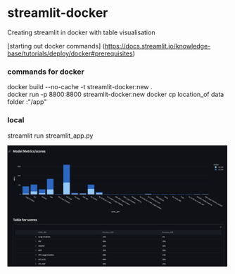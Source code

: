 # streamlit-docker
Creating streamlit in docker with table visualisation

[starting out docker commands] (https://docs.streamlit.io/knowledge-base/tutorials/deploy/docker#prerequisites)

### commands for docker
docker build --no-cache -t streamlit-docker:new .    
docker run -p 8800:8800 streamlit-docker:new 
docker cp location_of data folder  <Image-name>:"/app"


### local 
streamlit run streamlit_app.py


<img src="images/ui_dashboard.png" alt="Streamlit App" width="500"/>   